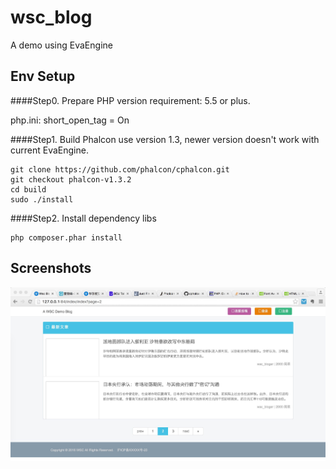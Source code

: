 wsc_blog
=========

A demo using EvaEngine

Env Setup
---------

####Step0. Prepare PHP
version requirement: 
5.5 or plus.

php.ini:
short_open_tag = On

####Step1. Build Phalcon
use version 1.3, newer version doesn't work with current EvaEngine.

    git clone https://github.com/phalcon/cphalcon.git
    git checkout phalcon-v1.3.2
    cd build
    sudo ./install

####Step2. Install dependency libs

    php composer.phar install

Screenshots
---------

![Alt text](/screen_shots/index-index.png?raw=true "index-index")
